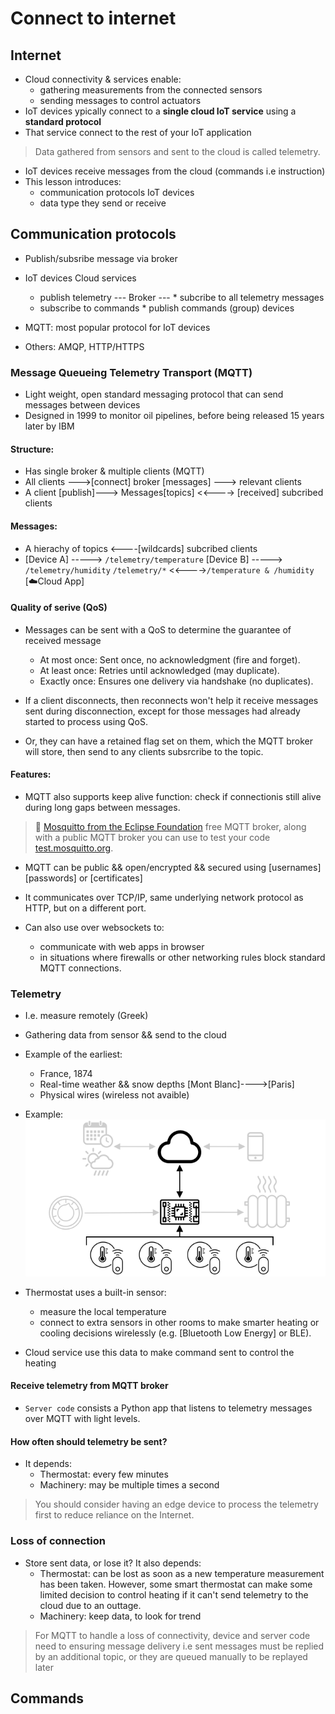 # Connect to internet

## Internet
- Cloud connectivity & services enable:
    * gathering measurements from the connected sensors 
    * sending messages to control actuators
- IoT devices ypically connect to a **single cloud IoT service** using a **standard protocol**
- That service connect to the rest of your IoT application

> Data gathered from sensors and sent to the cloud is called telemetry.

- IoT devices receive messages from the cloud (commands i.e instruction)
- This lesson introduces:
    + communication protocols IoT devices
    + data type they send or receive

## Communication protocols
- Publish/subsribe message via broker
- IoT devices                                       Cloud services
    * publish telemetry        --- Broker ---  * subcribe to all telemetry messages 
    * subscribe to commands                    * publish commands (group) devices

- MQTT: most popular protocol for IoT devices
- Others: AMQP, HTTP/HTTPS

### Message Queueing Telemetry Transport (MQTT)
- Light weight, open standard messaging protocol that can send messages between devices
- Designed in 1999 to monitor oil pipelines, before being released 15 years later by IBM

#### Structure:
- Has single broker & multiple clients
                            (MQTT)
- All clients --->[connect] broker [messages] ---> relevant clients
- A client [publish]---> Messages[topics] <<----> [received] subcribed clients

#### Messages:
- A hierachy of topics <----[wildcards] subcribed clients
- [Device A] -----> `/telemetry/temperature`
  [Device B] -----> `/telemetry/humidity`
  `/telemetry/*` <<---->`/temperature & /humidity` [☁️Cloud App]

#### Quality of serive (QoS)
- Messages can be sent with a QoS to determine the guarantee of received message
    * At most once: Sent once, no acknowledgment (fire and forget).
    * At least once: Retries until acknowledged (may duplicate).
    * Exactly once: Ensures one delivery via handshake (no duplicates).

- If a client disconnects, then reconnects won't help it receive messages sent during disconnection, except for those messages had already started to process using QoS.
- Or, they can have a retained flag set on them, which the MQTT broker will store, then send to any clients subsrcribe to the topic.

#### Features:
- MQTT also supports keep alive function: check if connectionis still alive during long gaps between messages.

> 🦟 [Mosquitto from the Eclipse Foundation](https://mosquitto.org) free MQTT broker, along with a public MQTT broker you can use to test your code [test.mosquitto.org](https://test.mosquitto.org).

- MQTT can be public && open/encrypted && secured using [usernames][passwords] or [certificates]

- It communicates over TCP/IP, same underlying network protocol as HTTP, but on a different port.
- Can also use over websockets to:
    * communicate with web apps in browser
    * in situations where firewalls or other networking rules block standard MQTT connections.

### Telemetry
- I.e. measure remotely (Greek)
- Gathering data from sensor && send to the cloud
- Example of the earliest:
    * France, 1874
    * Real-time weather && snow depths [Mont Blanc]---->[Paris]
    * Physical wires (wireless not avaible)

- Example:
![An Internet connected thermostat using multiple room sensors](images/telemetry.png)

* Thermostat uses a built-in sensor:
    - measure the local temperature
    - connect to extra sensors in other rooms to make smarter heating or cooling decisions wirelessly (e.g. [Bluetooth Low Energy] or BLE).

* Cloud service use this data to make command sent to control the heating

#### Receive telemetry from MQTT broker
- `Server code` consists a Python app that listens to telemetry messages over MQTT with light levels.

#### How often should telemetry be sent?
- It depends:
    * Thermostat: every few minutes
    * Machinery: may be multiple times a second
> You should consider having an edge device to process the telemetry first to reduce reliance on the Internet.

### Loss of connection
- Store sent data, or lose it? It also depends:
    * Thermostat: can be lost as soon as a new temperature measurement has been taken. However, some smart thermostat can make some limited decision to control heating if it can't send telemetry to the cloud due to an outtage.
    * Machinery: keep data, to look for trend
> For MQTT to handle a loss of connectivity, device and server code need to ensuring message delivery i.e sent messages must be replied by an additional topic, or they are queued manually to be replayed later

## Commands